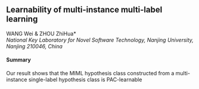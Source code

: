 ## Learnability of multi-instance multi-label learning

WANG Wei & ZHOU ZhiHua*  
​	*National Key Laboratory for Novel Software Technology, Nanjing University, Nanjing 210046, China*  

#### Summary

Our result shows that the MIML hypothesis class constructed from a multi-instance single-label hypothesis class is PAC-learnable  